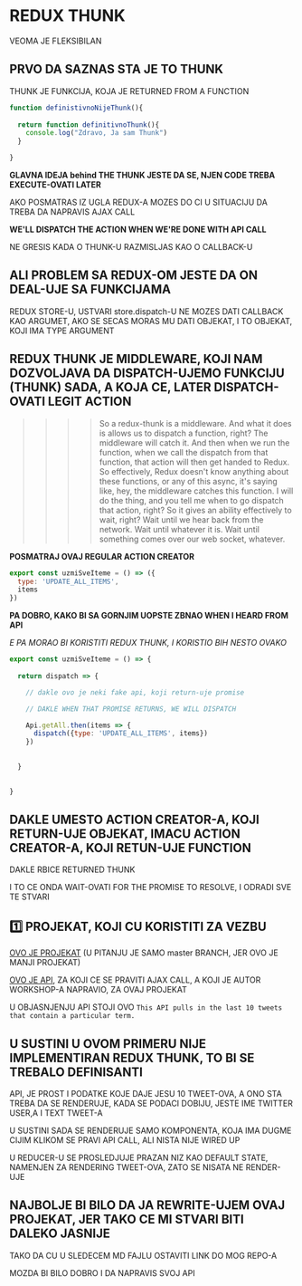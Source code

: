 # REDUX THUNK

VEOMA JE FLEKSIBILAN

## PRVO DA SAZNAS STA JE TO THUNK

THUNK JE FUNKCIJA, KOJA JE RETURNED FROM A FUNCTION

```javascript
function definistivnoNijeThunk(){
  
  return function definitivnoThunk(){
    console.log("Zdravo, Ja sam Thunk")
  }

}
```

**GLAVNA IDEJA behind THE THUNK JESTE DA SE, NJEN CODE TREBA EXECUTE-OVATI LATER**

AKO POSMATRAS IZ UGLA REDUX-A MOZES DO CI U SITUACIJU DA TREBA DA NAPRAVIS AJAX CALL

**WE'LL DISPATCH THE ACTION WHEN WE'RE DONE WITH API CALL**

NE GRESIS KADA O THUNK-U RAZMISLJAS KAO O CALLBACK-U

## ALI PROBLEM SA REDUX-OM JESTE DA ON DEAL-UJE SA FUNKCIJAMA

REDUX STORE-U, USTVARI store.dispatch-U NE MOZES DATI CALLBACK KAO ARGUMET, AKO SE SECAS MORAS MU DATI OBJEKAT, I TO OBJEKAT, KOJI IMA TYPE ARGUMENT

## REDUX THUNK JE MIDDLEWARE, KOJI NAM DOZVOLJAVA DA DISPATCH-UJEMO FUNKCIJU (THUNK) SADA, A KOJA CE, LATER DISPATCH-OVATI LEGIT ACTION

>>>> So a redux-thunk is a middleware. And what it does is allows us to dispatch a function, right? The middleware will catch it. And then when we run the function, when we call the dispatch from that function, that action will then get handed to Redux. So effectively, Redux doesn't know anything about these functions, or any of this async, it's saying like, hey, the middleware catches this function. I will do the thing, and you tell me when to go dispatch that action, right? So it gives an ability effectively to wait, right? Wait until we hear back from the network. Wait until whatever it is. Wait until something comes over our web socket, whatever.

**POSMATRAJ OVAJ REGULAR ACTION CREATOR**

```javascript
export const uzmiSveIteme = () => ({
  type: 'UPDATE_ALL_ITEMS',
  items
})
```

**PA DOBRO, KAKO BI SA GORNJIM UOPSTE ZBNAO WHEN I HEARD FROM API**

*E PA MORAO BI KORISTITI REDUX THUNK, I KORISTIO BIH NESTO OVAKO*

```javascript
export const uzmiSveIteme = () => {
  
  return dispatch => {

    // dakle ovo je neki fake api, koji return-uje promise

    // DAKLE WHEN THAT PROMISE RETURNS, WE WILL DISPATCH

    Api.getAll.then(items => {
      dispatch({type: 'UPDATE_ALL_ITEMS', items})
    })
    

  }

  
}
```

## DAKLE UMESTO ACTION CREATOR-A, KOJI RETURN-UJE OBJEKAT, IMACU ACTION CREATOR-A, KOJI RETUN-UJE FUNCTION

DAKLE RBICE RETURNED THUNK

I TO CE ONDA WAIT-OVATI FOR THE PROMISE TO RESOLVE, I ODRADI SVE TE STVARI

## :one: PROJEKAT, KOJI CU KORISTITI ZA VEZBU

[OVO JE PROJEKAT](https://github.com/stevekinney/tweet-stream-react) (U PITANJU JE SAMO master BRANCH, JER OVO JE MANJI PROJEKAT)

[OVO JE API](http://tweet-stream.glitch.me/), ZA KOJI CE SE PRAVITI AJAX CALL, A KOJI JE AUTOR WORKSHOP-A NAPRAVIO, ZA OVAJ PROJEKAT

U OBJASNJENJU API STOJI OVO `This API pulls in the last 10 tweets that contain a particular term.`

## U SUSTINI U OVOM PRIMERU NIJE IMPLEMENTIRAN REDUX THUNK, TO BI SE TREBALO DEFINISANTI

API, JE PROST I PODATKE KOJE DAJE JESU 10 TWEET-OVA, A ONO STA TREBA DA SE RENDERUJE, KADA SE PODACI DOBIJU, JESTE IME TWITTER USER,A I TEXT TWEET-A

U SUSTINI SADA SE RENDERUJE SAMO KOMPONENTA, KOJA IMA DUGME CIJIM KLIKOM SE PRAVI API CALL, ALI NISTA NIJE WIRED UP

U REDUCER-U SE PROSLEDJUJE PRAZAN NIZ KAO DEFAULT STATE, NAMENJEN ZA RENDERING TWEET-OVA, ZATO SE NISATA NE RENDER-UJE

## NAJBOLJE BI BILO DA JA REWRITE-UJEM OVAJ PROJEKAT, JER TAKO CE MI STVARI BITI DALEKO JASNIJE

TAKO DA CU U SLEDECEM MD FAJLU OSTAVITI LINK DO MOG REPO-A

MOZDA BI BILO DOBRO I DA NAPRAVIS SVOJ API

